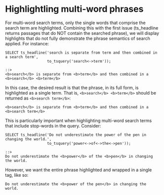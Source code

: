 # Highlightling multi-word phrases

For multi-word search terms, only the single words that comprise the search term are highlighted. Combining this with the first issue (ts_headline returns passages that do NOT contain the searched phrase), we will display highlights that do not fully demonstrate the phrase semantics of search applied. For instance:
```
SELECT ts_headline('search is separate from term and then combined in a search term', 
                   to_tsquery('search<->term'));

::>
<b>search</b> is separate from <b>term</b> and then combined in a <b>search</b> <b>term</b>
```
In this case, the desired result is that the phrase, in its full form, is highlighted as a single term. That is, `<b>search</b> <b>term</b>` should be returned as `<b>search term</b>`:
```
<b>search</b> is separate from <b>term</b> and then combined in a <b>search term</b>
```

This is particularly important when highlighting multi-word search terms that include stop-words in the query. Consider:
```
SELECT ts_headline('Do not underestimate the power of the pen in changing the world.', 
                   to_tsquery('power<->of<->the<->pen'));

::>
Do not underestimate the <b>power</b> of the <b>pen</b> in changing the world.
```
However, we want the entire phrase highlighted and wrapped in a single tag, like so:
```
Do not underestimate the <b>power of the pen</b> in changing the world.
```
